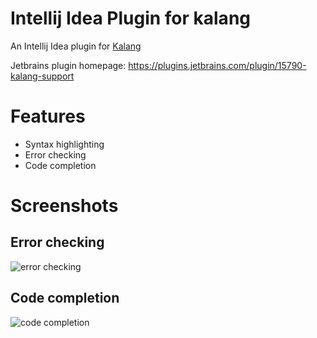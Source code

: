 # Intellij Idea Plugin for kalang

An Intellij Idea plugin for [Kalang](https://github.com/kasonyang/kalang)

Jetbrains plugin homepage: https://plugins.jetbrains.com/plugin/15790-kalang-support

# Features

* Syntax highlighting
* Error checking
* Code completion

# Screenshots

## Error checking

![error checking](images/error-checking.png)

## Code completion

![code completion](images/code-completion.png)

